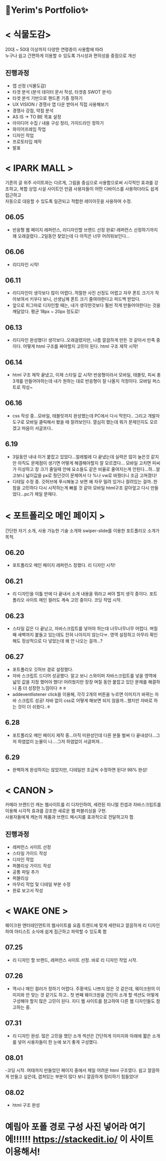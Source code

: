 # 🌈Yerim's Portfolio✨


# < 식물도감>
20대 ~ 50대 이상까지 다양한 연령층이 사용함에 따라  
누구나 쉽고 간편하게 이용할 수 있도록 가시성과 편의성을 중점으로 개선

## 진행과정
- 앱 선정 (식물도감)
- 타겟 분석 (분석 데이터 문서 작성, 타겟층 SWOT 분석)
-  타겟 분석 기반으로 핸드폰 기종 정하기
- UX VISION / 경쟁사 앱 다운 받아서 직접 사용해보기
- 경쟁사 강점, 약점 분석
- AS IS -> TO BE 목표 설정
- 아이디어 수집 / 내용 구성 정리, 가이드라인 정하기
- 와이어프레임 작업
- 디자인 작업
- 프로토타입 제작
- 발표

# < IPARK MALL >
기존의 글 위주 사이트와는 다르게, 그림을 중심으로 사용함으로써 시각적인 효과를 강조하고,  복합 상업 시설 사이트인 만큼 사용자들이 어떤 디바이스를 사용하더라도 쉽게 접근하고  
자동으로 대응할 수 있도록 일관되고 적합한 레이아웃을 사용하여 수정.

## 06.05
- 반응형 웹 페이지 레퍼런스, 리디자인할 브랜드 선정 완료! 레퍼런스 선정하기까지 꽤 오래걸렸다...2일동안 찾았는데 다 아직은 너무 어려워보인다...

## 06.06
- 리디자인 시작! 
  
## 06.11
- 리디자인이 생각보다 많이 어렵다..적절한 사진 선정도 어렵고 자꾸 폰트 크기가 작아보여서 키우다 보니, 선생님께 폰트 크기 줄여야한다고 피드백 받았다.
- 앞으로 피그마로 디자인할 때는, 내가 생각한것보다 훨씬 작게 만들어야한다는 것을 깨달았다. 평균 18px ~ 20px 정도로!

## 06.13
- 리디자인 완성했다! 생각보다..오래걸렸지만, 나름 깔끔하게 만든 것 같아서 만족 중이다. 어떻게 html 구조를 짜야할지 고민이 된다. html 구조 제작 시작!

## 06.14
- html 구조 제작 끝냈고, 이제 스타일 값 시작! 반응형이라서 모바일, 태블릿, 피씨 총 3개를 만들어야하는데 내가 원하는 대로 반응형이 잘 나올지 걱정이다. 모바일 퍼스트로 작성~

## 06.16 
- css 작성 중...모바일, 태블릿까지 완성했는데 PC에서 다시 막힌다.. 그리고 개발자 도구로 모바일 클릭해서 봤을 때 잘려보인다. 열심히 했는데 뭐가 문제인지도 모르겠고 마음이 서글프다..

## 6.19 
- 3일동안 내내 이거 붙잡고 있었다...얼레벌레 다 끝냈는데 실력은 많이 늘은것 같지만 아직도 문제점이 생기면 어떻게 해결해야할지 잘 모르겠다... 모바일 고치면 피씨가 이상하고 창 크기 줄일때 안에 요소들도 같은 비율로 줄여지는게 안된다...하...알고보니 넓이값을 px로 줬던것이 문제여서 다 %나 vw로 바꿨더니 조금 고쳐졌다!
- 디테일 수정 중. 깃허브에 푸시해놓고 보면 왜 자꾸 밀려 있거나 잘려있는 걸까..한참을 고민하다 다시 시작하는게 빠를 것 같아 모바일 html구조 갈아엎고 다시 만들었다...pc가 제일 문제다.

# < 포트폴리오 메인 페이지 >
간단한 자기 소개, 사용 가능한 기술 소개와 swiper-slide를 이용한 포트폴리오 소개가 목적.

## 06.20
- 포트폴리오 메인 페이지 레퍼런스 정했다. 리 디자인 시작!

## 06.21
- 리 디자인을 이틀 만에 다 끝내서 소개 내용을 뭐라고 써야 할지 생각 중이다. 포트폴리오 사이트 메인 컬러도 계속 고민 중이다. 코딩 작업 시작.

## 06.23
- 스타일 값은 다 끝났고, 자바스크립트를 넣어야 하는데 너무너무너무 어렵다. 며칠 째 새벽까지 붙들고 있는데도 전혀 나아지지 않는다ㅠ. 영역 설정하고 아무리 확인해도 정상적으로 다 넣었는데 왜 안 나오는 걸까...?

## 06.27
- 포트폴리오 깃허브 경로 설정했다. 
- 자바 스크립트 드디어 성공했다. 알고 보니 스와이퍼 자바스크립트를 넣을 영역에 넓잇 값을 지정 했어야 했다! 어려웠지만 장장 며칠 동안 붙잡고 있던 문제를 해결하니 좀 더 성장한 느낌이다 ㅎㅎ
- addeventlistener click을 이용해, 각각 2개의 버튼을 누르면 이미지가 바뀌는 자바 스크립트 성공! 자바 없이 css로 어떻게 해보면 되지 않을까...했지만 자바로 하는 것이 더 쉬웠다..ㅎ

## 6.28 
- 포트폴리오 메인 페이지 제작 중...아직 미완성인데 다른 분들 벌써 다 끝내셨다...그저 하염없이 눈물이 나....그저 하염없이 서글퍼져...

## 6.29
- 완벽하게 완성하지는 않았지만, 디테일만 조금씩 수정하면 된다! 98% 완성!

# < CANON >
카메라 브랜드인 캐논 웹사이트를 리 디자인하여, 세련된 미니멀 컨셉과 자바스크립트를 이용해  시각적 효과를 강조한 새로운 웹 퍼블리싱을 구현.  
사용자들에게 캐논의 제품과 브랜드 메시지를 효과적으로 전달하고자 함.

## 진행과정
- 레퍼런스 사이트 선정 
- 스타일 가이드 작성 
- 디자인 작업 
- 퍼블리싱 가이드 작성 
- 공통 파일 추가 
- 퍼블리싱 
- 마무리 작업 및 디테일 부분 수정 
- 완료 보고서 작성

# < WAKE ONE >
  웨이크원 엔터테인먼트의 웹사이트를 요즘 트렌드에 맞게 세련되고 깔끔하게 리 디자인하여 아티스트 소식에 쉽게 접근하고 파악할 수 있도록 함

## 07.25
- 리 디자인 할 브랜드, 레퍼런스 사이트 선정. 바로 리 디자인 작업 시작.

## 07.26
- 역시나 메인 컬러가 정하기 어렵다. 주황색도 나쁘지 않은 것 같은데, 웨이크원의 이미지와 안 맞는 것 같기도 하고.. 첫 번째 웨이크원을 간단히 소개 할 섹션도 어떻게 구성해야 할지 많은 고민이 된다. 지디 웹 사이트를 참고하여 다른 웹 디자인들도 참고하는 중.

## 07.31
- 리 디자인 완성. 많은 고민을 했던 소개 섹션은 간단하게 이미지와 아래에 짧은 소개를 넣어 사용자들이 한 눈에 보기 좋게 구성했다.

## 08.01
-코딩 시작. 여태까지 만들었던 페이지 중에서 제일 어려운 html 구조였다. 쉽고 깔끔하게 만들고 싶은데, 겹쳐있는 부분이 많다 보니 깔끔하게 정리하기 힘들었다!

## 08.02
- html 구조 완성


# 예림아 포폴 경로 구성 사진 넣어라 여기에!!!!!! https://stackedit.io/ 이 사이트 이용해서!

